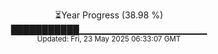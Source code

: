 <p align="center">
⏳Year Progress (38.98 %) <br>
███████████▁▁▁▁▁▁▁▁▁▁▁▁▁▁▁▁▁▁▁ <br>
<sub>Updated: Fri, 23 May 2025 06:33:07 GMT</sub>
</p>

